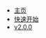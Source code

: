 <!-- _navbar.md -->

* [主页](v1/)
* [快速开始](v1/GetStarted/GetStarted)
* [v2.0.0](GetStarted/GetStarted)